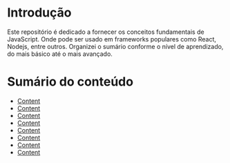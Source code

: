 # Introdução
Este repositório é dedicado a fornecer os conceitos fundamentais de JavaScript.
Onde pode ser usado em frameworks populares como React, Nodejs, entre outros.
Organizei o sumário conforme o nível de aprendizado, do mais básico até o mais avançado.

# Sumário do conteúdo
+ [Content](/markdowns/variaveis.md)
+ [Content](#indice)
+ [Content](#indice)
+ [Content](#indice)
+ [Content](#indice)
+ [Content](#indice)
+ [Content](#indice)
+ [Content](#indice)
